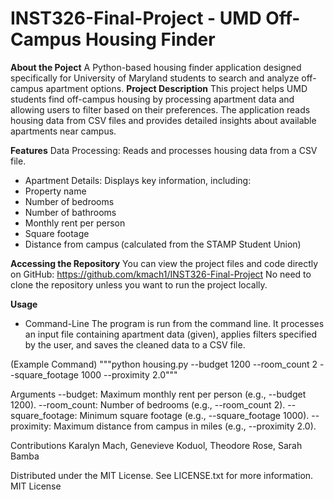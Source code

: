 # INST326-Final-Project - UMD Off-Campus Housing Finder
**About the Poject**
A Python-based housing finder application designed specifically for University of Maryland students to search and analyze off-campus apartment options.
**Project Description**
This project helps UMD students find off-campus housing by processing apartment data and allowing users to filter based on their preferences. The application reads housing data from CSV files and provides detailed insights about available apartments near campus. 

**Features**
Data Processing: Reads and processes housing data from a CSV file.
- Apartment Details: Displays key information, including:
- Property name
- Number of bedrooms
- Number of bathrooms
- Monthly rent per person
- Square footage
- Distance from campus (calculated from the STAMP Student Union)

**Accessing the Repository**
You can view the project files and code directly on GitHub:
https://github.com/kmach1/INST326-Final-Project
No need to clone the repository unless you want to run the project locally.

**Usage**
- Command-Line
The program is run from the command line. It processes an input file containing apartment data (given), applies filters specified by the user, and saves the cleaned data to a CSV file.

(Example Command)
"""python housing.py --budget 1200 --room_count 2 --square_footage 1000 --proximity 2.0"""

Arguments
--budget: Maximum monthly rent per person (e.g., --budget 1200).
--room_count:  Number of bedrooms (e.g., --room_count 2).
--square_footage:  Minimum square footage (e.g., --square_footage 1000).
--proximity: Maximum distance from campus in miles (e.g., --proximity 2.0).


Contributions 
Karalyn Mach, Genevieve Koduol, Theodore Rose, Sarah Bamba

Distributed under the MIT License. See LICENSE.txt for more information.
MIT License




